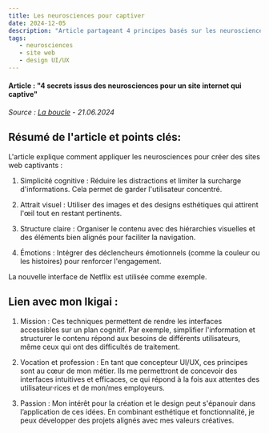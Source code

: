```yaml
---
title: Les neurosciences pour captiver
date: 2024-12-05
description: "Article partageant 4 principes basés sur les neurosciences pour rendre un site web captivant."
tags:
   - neurosciences
   - site web 
   - design UI/UX
---
```

#### Article : "4 secrets issus des neurosciences pour un site internet qui captive"
*Source : [La boucle](https://laboucle.media/ux-ui-design/4-secrets-issus-des-neurosciences-pour-un-site-internet-qui-captive/) - 21.06.2024*

## Résumé de l'article et points clés:

L'article explique comment appliquer les neurosciences pour créer des sites web captivants :

1. Simplicité cognitive : Réduire les distractions et limiter la surcharge d'informations. Cela permet de garder l'utilisateur concentré.

2. Attrait visuel : Utiliser des images et des designs esthétiques qui attirent l'œil tout en restant pertinents.

3. Structure claire : Organiser le contenu avec des hiérarchies visuelles et des éléments bien alignés pour faciliter la navigation.

4. Émotions : Intégrer des déclencheurs émotionnels (comme la couleur ou les histoires) pour renforcer l'engagement.

La nouvelle interface de Netflix est utilisée comme exemple.

## Lien avec mon Ikigai :

1. Mission :
Ces techniques permettent de rendre les interfaces accessibles sur un plan cognitif. Par exemple, simplifier l'information et structurer le contenu répond aux besoins de différents utilisateurs, même ceux qui ont des difficultés de traitement.

2. Vocation et profession :
En tant que concepteur UI/UX, ces principes sont au cœur de mon métier. Ils me permettront de concevoir des interfaces intuitives et efficaces, ce qui répond à la fois aux attentes des utilisateur·rices et de mon/mes employeurs.

3. Passion :
Mon intérêt pour la création et le design peut s'épanouir dans l’application de ces idées. En combinant esthétique et fonctionnalité, je peux développer des projets alignés avec mes valeurs créatives.
